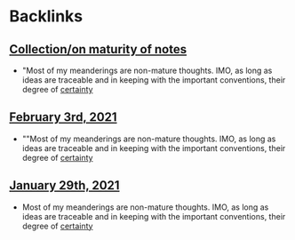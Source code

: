 
# Backlinks
## [Collection/on maturity of notes](<Collection/on maturity of notes.md>)
- "Most of my meanderings are non-mature thoughts. IMO, as long as ideas are traceable and in keeping with the important conventions, their degree of [certainty](<certainty.md>)

## [February 3rd, 2021](<February 3rd, 2021.md>)
- ""Most of my meanderings are non-mature thoughts. IMO, as long as ideas are traceable and in keeping with the important conventions, their degree of [certainty](<certainty.md>)

## [January 29th, 2021](<January 29th, 2021.md>)
- Most of my meanderings are non-mature thoughts. IMO, as long as ideas are traceable and in keeping with the important conventions, their degree of [certainty](<certainty.md>)

